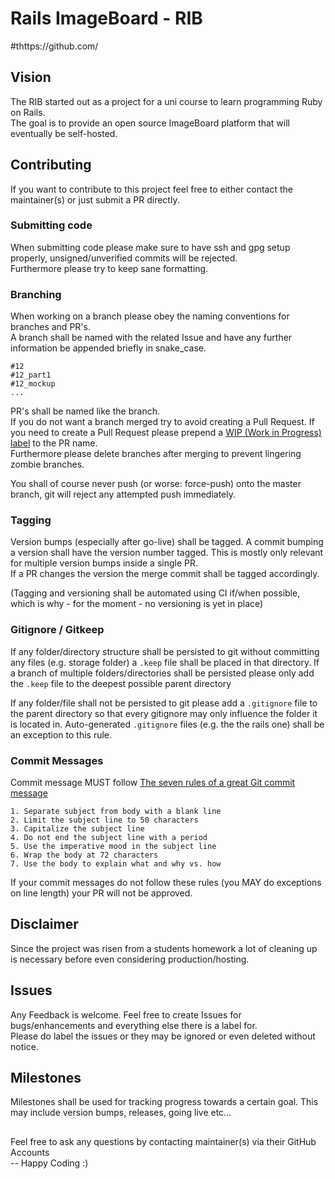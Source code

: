 # Rails ImageBoard - RIB


#thttps://github.com/
## Vision
The RIB started out as a project for a uni course to learn programming Ruby on Rails.  
The goal is to provide an open source ImageBoard platform that will eventually be self-hosted.  

## Contributing
If you want to contribute to this project feel free to either contact the maintainer(s) or just submit a PR directly.

### Submitting code
When submitting code please make sure to have ssh and gpg setup properly, unsigned/unverified commits will be rejected.  
Furthermore please try to keep sane formatting.

### Branching
When working on a branch please obey the naming conventions for branches and PR's.  
A branch shall be named with the related Issue and have any further information be appended briefly in snake_case.  
```
#12
#12_part1
#12_mockup
...
```
PR's shall be named like the branch.  
If you do not want a branch merged try to avoid creating a Pull Request.
If you need to create a Pull Request please prepend a [WIP (Work in Progress) label](https://github.com/marketplace/wip)
to the PR name.  
Furthermore please delete branches after merging to prevent lingering zombie branches.

You shall of course never push (or worse: force-push) onto the master branch, git will reject any attempted push immediately.

### Tagging
Version bumps (especially after go-live) shall be tagged. A commit bumping a version shall have the version number tagged.
This is mostly only relevant for multiple version bumps inside a single PR.  
If a PR changes the version the merge commit shall be tagged accordingly.

(Tagging and versioning shall be automated using CI if/when possible, which is why - for the moment - no versioning is yet in place)

### Gitignore / Gitkeep

If any folder/directory structure shall be persisted to git without committing any files (e.g. storage folder) a `.keep` file
shall be placed in that directory. If a branch of multiple folders/directories shall be persisted please only add the `.keep`
file to the deepest possible parent directory

If any folder/file shall not be persisted to git please add a `.gitignore` file to the parent directory so that every
gitignore may only influence the folder it is located in. Auto-generated `.gitignore` files (e.g. the the rails one)
shall be an exception to this rule.

### Commit Messages
Commit message MUST follow [The seven rules of a great Git commit message](https://chris.beams.io/posts/git-commit/)

    1. Separate subject from body with a blank line
    2. Limit the subject line to 50 characters
    3. Capitalize the subject line
    4. Do not end the subject line with a period
    5. Use the imperative mood in the subject line
    6. Wrap the body at 72 characters
    7. Use the body to explain what and why vs. how
    
If your commit messages do not follow these rules (you MAY do exceptions on line length) your PR will not be approved.

## Disclaimer
Since the project was risen from a students homework a lot of cleaning up is necessary before even considering production/hosting.

## Issues
Any Feedback is welcome. Feel free to create Issues for bugs/enhancements and everything else there is a label for.  
Please do label the issues or they may be ignored or even deleted without notice.

## Milestones
Milestones shall be used for tracking progress towards a certain goal. This may include version bumps, releases, going live etc... 

##
Feel free to ask any questions by contacting maintainer(s) via their GitHub Accounts  
-- Happy Coding :)
